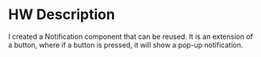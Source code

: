 # HW Description


I created a Notification component that can be reused. It is an extension of a button, where if a button is pressed, it will show a pop-up notification. 
